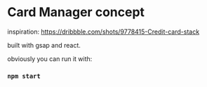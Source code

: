 # Card Manager concept

inspiration: https://dribbble.com/shots/9778415-Credit-card-stack

built with gsap and react.

obviously you can run it with:

### `npm start`
